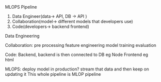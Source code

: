 MLOPS Pipeline
1) Data Engineer(data-> API, DB -> API )
2) Collaboration(model-> different models that developers use)
3) Code(developers-> backend frontend)

Data Engineering

Collaboration:
  pre processing
  feature engineering
  model training
  evaluation

Code:
  Backend, backend is then connected to DB eg Node
  Frontend eg html

MLOPS:
  deploy model in production? stream that data and then keep on updating it
  This whole pipeline is MLOP pipeline
